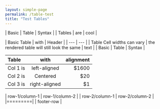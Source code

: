 ```yaml
---
layout: simple-page
permalink: /table-test
title: "Test Tables"
---
```


| Basic  | Table | Syntax |
| Tables | are   | cool   |

| Basic Table | with | Header |
| --- | --- |
| Table Cell widths can vary | the rendered table will still look the same | text |
| Basic | Table | Syntax |

| Table | with | alignment |
| :--- | :----: | ---: |
| Col 1 is | left-aligned | $1600 |
| Col 2 is | Centered | $20 |
| Col 3 is | right-aligned | $1 |

| row-1/column-1 | row-1/column-2 |
| row-2/column-1 | row-2/column-2 |
|=========|
| footer-row |
